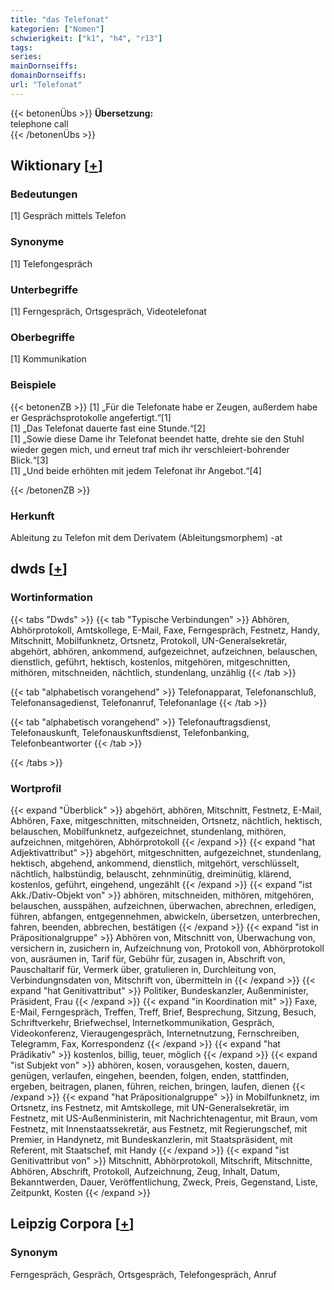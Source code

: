 ```yaml
---
title: "das Telefonat"
kategorien: ["Nomen"]
schwierigkeit: ["k1", "h4", "r13"]
tags:
series:
mainDornseiffs:
domainDornseiffs:
url: "Telefonat"
---
```


{{< betonenÜbs >}}
**Übersetzung:**  
telephone call  
{{< /betonenÜbs >}}

## Wiktionary [[+](https://de.wiktionary.org/wiki/Telefonat)]

### Bedeutungen
[1] Gespräch mittels Telefon  

### Synonyme
[1] Telefongespräch  

### Unterbegriffe
[1] Ferngespräch, Ortsgespräch, Videotelefonat  

### Oberbegriffe
[1] Kommunikation  

### Beispiele
{{< betonenZB >}}
[1] „Für die Telefonate habe er Zeugen, außerdem habe er Gesprächsprotokolle angefertigt.“[1]  
[1] „Das Telefonat dauerte fast eine Stunde.“[2]  
[1] „Sowie diese Dame ihr Telefonat beendet hatte, drehte sie den Stuhl wieder gegen mich, und erneut traf mich ihr verschleiert-bohrender Blick.“[3]  
[1] „Und beide erhöhten mit jedem Telefonat ihr Angebot.“[4]  

{{< /betonenZB >}}
### Herkunft
Ableitung zu Telefon mit dem Derivatem (Ableitungsmorphem) -at  



## dwds [[+](https://www.dwds.de/wb/Telefonat)]

### Wortinformation
{{< tabs "Dwds" >}}
{{< tab "Typische Verbindungen" >}}
Abhören, Abhörprotokoll, Amtskollege, E-Mail, Faxe, Ferngespräch, Festnetz, Handy, Mitschnitt, Mobilfunknetz, Ortsnetz, Protokoll, UN-Generalsekretär, abgehört, abhören, ankommend, aufgezeichnet, aufzeichnen, belauschen, dienstlich, geführt, hektisch, kostenlos, mitgehören, mitgeschnitten, mithören, mitschneiden, nächtlich, stundenlang, unzählig
{{< /tab >}}

{{< tab "alphabetisch vorangehend" >}}
Telefonapparat, Telefonanschluß, Telefonansagedienst, Telefonanruf, Telefonanlage
{{< /tab >}}

{{< tab "alphabetisch vorangehend" >}}
Telefonauftragsdienst, Telefonauskunft, Telefonauskunftsdienst, Telefonbanking, Telefonbeantworter
{{< /tab >}}

{{< /tabs >}}

### Wortprofil
{{< expand "Überblick" >}} abgehört, abhören, Mitschnitt, Festnetz, E-Mail, Abhören, Faxe, mitgeschnitten, mitschneiden, Ortsnetz, nächtlich, hektisch, belauschen, Mobilfunknetz, aufgezeichnet, stundenlang, mithören, aufzeichnen, mitgehören, Abhörprotokoll {{< /expand >}}
{{< expand "hat Adjektivattribut" >}} abgehört, mitgeschnitten, aufgezeichnet, stundenlang, hektisch, abgehend, ankommend, dienstlich, mitgehört, verschlüsselt, nächtlich, halbstündig, belauscht, zehnminütig, dreiminütig, klärend, kostenlos, geführt, eingehend, ungezählt {{< /expand >}}
{{< expand "ist Akk./Dativ-Objekt von" >}} abhören, mitschneiden, mithören, mitgehören, belauschen, ausspähen, aufzeichnen, überwachen, abrechnen, erledigen, führen, abfangen, entgegennehmen, abwickeln, übersetzen, unterbrechen, fahren, beenden, abbrechen, bestätigen {{< /expand >}}
{{< expand "ist in Präpositionalgruppe" >}} Abhören von, Mitschnitt von, Überwachung von, versichern in, zusichern in, Aufzeichnung von, Protokoll von, Abhörprotokoll von, ausräumen in, Tarif für, Gebühr für, zusagen in, Abschrift von, Pauschaltarif für, Vermerk über, gratulieren in, Durchleitung von, Verbindungnsdaten von, Mitschrift von, übermitteln in {{< /expand >}}
{{< expand "hat Genitivattribut" >}} Politiker, Bundeskanzler, Außenminister, Präsident, Frau {{< /expand >}}
{{< expand "in Koordination mit" >}} Faxe, E-Mail, Ferngespräch, Treffen, Treff, Brief, Besprechung, Sitzung, Besuch, Schriftverkehr, Briefwechsel, Internetkommunikation, Gespräch, Videokonferenz, Vieraugengespräch, Internetnutzung, Fernschreiben, Telegramm, Fax, Korrespondenz {{< /expand >}}
{{< expand "hat Prädikativ" >}} kostenlos, billig, teuer, möglich {{< /expand >}}
{{< expand "ist Subjekt von" >}} abhören, kosen, vorausgehen, kosten, dauern, genügen, verlaufen, eingehen, beenden, folgen, enden, stattfinden, ergeben, beitragen, planen, führen, reichen, bringen, laufen, dienen {{< /expand >}}
{{< expand "hat Präpositionalgruppe" >}} in Mobilfunknetz, im Ortsnetz, ins Festnetz, mit Amtskollege, mit UN-Generalsekretär, im Festnetz, mit US-Außenministerin, mit Nachrichtenagentur, mit Braun, vom Festnetz, mit Innenstaatssekretär, aus Festnetz, mit Regierungschef, mit Premier, in Handynetz, mit Bundeskanzlerin, mit Staatspräsident, mit Referent, mit Staatschef, mit Handy {{< /expand >}}
{{< expand "ist Genitivattribut von" >}} Mitschnitt, Abhörprotokoll, Mitschrift, Mitschnitte, Abhören, Abschrift, Protokoll, Aufzeichnung, Zeug, Inhalt, Datum, Bekanntwerden, Dauer, Veröffentlichung, Zweck, Preis, Gegenstand, Liste, Zeitpunkt, Kosten {{< /expand >}}

## Leipzig Corpora [[+](https://corpora.uni-leipzig.de/en/res?word=Telefonat&corpusId=deu_newscrawl-public_2018)]


### Synonym
Ferngespräch, Gespräch, Ortsgespräch, Telefongespräch, Anruf

